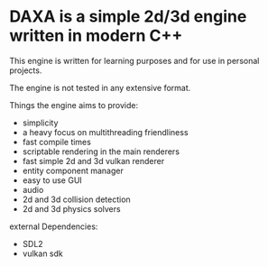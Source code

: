 # DAXA is a simple 2d/3d engine written in modern C++
This engine is written for learning purposes and for use in personal projects.

The engine is not tested in any extensive format.

Things the engine aims to provide:
* simplicity
* a heavy focus on multithreading friendliness
* fast compile times
* scriptable rendering in the main renderers
* fast simple 2d and 3d vulkan renderer
* entity component manager
* easy to use GUI
* audio
* 2d and 3d collision detection
* 2d and 3d physics solvers

external Dependencies:
* SDL2 
* vulkan sdk
